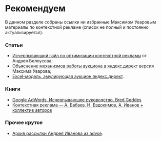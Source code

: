 # Рекомендуем

В данном разделе собраны ссылки ни избранные Максимом Уваровым материалы по контекстной рекламе (список не полный и постоянно актуализируется).

### Статьи

 - [Исчерпывающий гайд по оптимизации контекстной рекламы](http://bit.ly/XoN1uo) от Андрея Белоусова;
 - [Объяснение механизмов работы аукциона в яндекс.директ](http://bit.ly/1mHmVyZ) версия Максима Уварова;
 - [Excel-модель, эмулирующая аукцион яндекс.директ](http://bit.ly/1v3dJ81).

### Книги
 - [Google AdWords. Исчерпывающее руководство. Bred Geddes](http://bit.ly/1v3Irhw)
 - [Контекстная реклама — А. Бабаев, Н. Евдокимов, А. Иванов + коллектив авторов](http://bit.ly/1rkQ02N)

### Прочее крутое
 - [Архив рассылки Андрея Иванова из advse](http://bit.ly/1n4oEhP).
